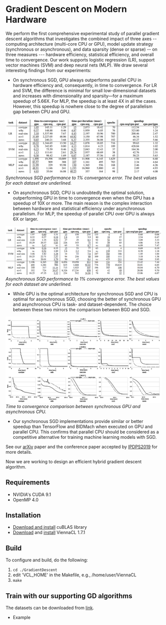 # Gradient Descent on Modern Hardware
We perform the first comprehensive experimental study of parallel gradient descent algorithms that investigates the combined impact of three axes -- computing architecture (multi-core CPU or GPU), model update strategy (synchronous or asynchronous), and data sparsity (dense or sparse) -- on three measures --- hardware efficiency, statistical efficiency, and overall time to convergence. Our work supports logistic regression (LR), support vector machines (SVM) and deep neural nets (MLP). We draw several interesting findings from our experiments:
- On synchronous SGD, GPU always outperforms parallel CPU in hardware efficiency and, consequently, in time to convergence. For LR and SVM, the difference is minimal for small low-dimensional datasets and increases with dimensionality and sparsity—for a maximum speedup of 5.66X. For MLP, the speedup is at least 4X in all the cases. However, this speedup is nowhere close to the degree of parallelism gap between CPU and GPU. 

![Synchronous SGD performance to 1% convergence error. The best values for each dataset are underlined.](/figures/sync-gd.png)
            *Synchronous SGD performance to 1% convergence error. The best values for each dataset are underlined.*

- On asynchronous SGD, CPU is undoubtedly the optimal solution, outperforming GPU in time to convergence even when the GPU has a speedup of 10X or more. The main reason is the complex interaction between hardware and statistical efficiency under asynchronous parallelism. For MLP, the speedup of parallel CPU over GPU is always 6X or larger.

![Asynchronous SGD performance to 1% convergence error. The best values for each dataset are underlined.](/figures/async-gd.png)
            *Asynchronous SGD performance to 1% convergence error. The best values for each dataset are underlined.*

- While GPU is the optimal architecture for synchronous SGD and CPU is optimal for asynchronous SGD, choosing the better of synchronous GPU and asynchronous CPU is task- and dataset-dependent. The choice between these two mirrors the comparison between BGD and SGD.

![Time to convergence comparison between synchronous GPU and asynchronous CPU.](/figures/comparison-sync_async.png)
            *Time to convergence comparison between synchronous GPU and asynchronous CPU.*

- Our synchronous SGD implementations provide similar or better speedup than TensorFlow and BIDMach when executed on GPU and parallel CPU. This confirms that parallel CPU should be considered as a competitive alternative for training machine learning models with SGD.


See our [arXiv](https://arxiv.org/abs/1802.08800) paper and the conference paper accepted by [IPDPS2019](http://www.ipdps.org/) for more details. 

Now we are working to design an efficient hybrid gradient descent algorithm.

## Requirements
- NVIDIA's CUDA 9.1
- OpenMP 4.0

## Installation
- [Download and install](https://developer.nvidia.com/cublas) cuBLAS library 
- [Download](http://viennacl.sourceforge.net/viennacl-download.html) and [install](http://viennacl.sourceforge.net/doc/manual-installation.html) ViennaCL 1.7.1

## Build
To configure and build, do the following:
1. `cd ./GradientDescent`
2. edit 'VCL_HOME' in the Makefile, e.g., /home/user/ViennaCL
3. `make` 
 
## Train with our supporting GD algorithms
The datasets can be downloaded from [link](https://www.csie.ntu.edu.tw/~cjlin/libsvmtools/datasets/).
- Example
